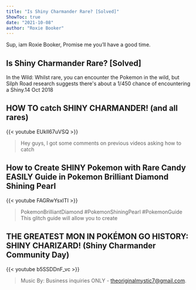 ```yaml
---
title: "Is Shiny Charmander Rare? [Solved]"
ShowToc: true 
date: "2021-10-08"
author: "Roxie Booker" 
---
```


Sup, iam Roxie Booker, Promise me you’ll have a good time.
## Is Shiny Charmander Rare? [Solved]
 In the Wild: Whilst rare, you can encounter the Pokemon in the wild, but Silph Road research suggests there's about a 1/450 chance of encountering a Shiny.14 Oct 2018

## HOW TO catch SHINY CHARMANDER! (and all rares)
{{< youtube EUklI67uVSQ >}}
>Hey guys, I got some comments on previous videos asking how to catch 

## How to Create SHINY Pokemon with Rare Candy EASILY Guide in Pokemon Brilliant Diamond Shining Pearl
{{< youtube FAGRwYsxITI >}}
>PokemonBrilliantDiamond #PokemonShiningPearl #PokemonGuide This glitch guide will allow you to create 

## THE GREATEST MON IN POKÉMON GO HISTORY: SHINY CHARIZARD! (Shiny Charmander Community Day)
{{< youtube b5SSDDnF_vc >}}
>Music By: Business inquiries ONLY - theoriginalmystic7@gmail.com.


